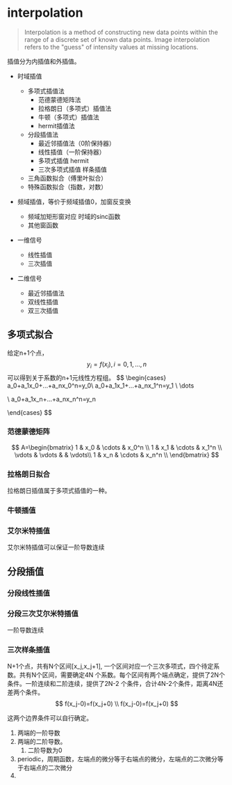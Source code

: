 # interpolation

> Interpolation is a method of constructing new data points within the range of a discrete set of known data points. Image interpolation refers to the "guess" of intensity values at missing locations.

插值分为内插值和外插值。



- 时域插值
  - 多项式插值法
    - 范德蒙德矩阵法
    - 拉格朗日（多项式）插值法
    - 牛顿（多项式）插值法
    - hermit插值法
  - 分段插值法
    - 最近邻插值法（0阶保持器）
    - 线性插值（一阶保持器）
    - 多项式插值 hermit
    - 三次多项式插值 样条插值
  - 三角函数拟合（傅里叶拟合）
  - 特殊函数拟合（指数，对数）
- 频域插值，等价于频域插值0，加窗反变换
  - 频域加矩形窗对应 时域的sinc函数
  - 其他窗函数

- 一维信号
  - 线性插值
  - 三次插值
- 二维信号
  - 最近邻插值法
  - 双线性插值
  - 双三次插值


## 多项式拟合

给定n+1个点，
$$
y_i=f(x_i), i=0,1,\dots,n
$$
可以得到关于系数的n+1元线性方程组。
$$
\begin{cases} a_0+a_1x_0+...+a_nx_0^n=y_0\\
a_0+a_1x_1+...+a_nx_1^n=y_1 \\ \dots 

\\ a_0+a_1x_n+...+a_nx_n^n=y_n

\end{cases}
$$


### 范德蒙德矩阵
$$
A=\begin{bmatrix} 1 & x_0 & \cdots & x_0^n \\
1 & x_1 & \cdots & x_1^n \\
\vdots & \vdots & & \vdots\\
1 & x_n & \cdots & x_n^n \\
\end{bmatrix}
$$




### 拉格朗日拟合

拉格朗日插值属于多项式插值的一种。

### 牛顿插值

### 艾尔米特插值

艾尔米特插值可以保证一阶导数连续

## 分段插值

### 分段线性插值

### 分段三次艾尔米特插值

一阶导数连续

### 三次样条插值

N+1个点，共有N个区间[x_j,x_j+1], 一个区间对应一个三次多项式，四个待定系数。共有N个区间，需要确定4N 个系数。每个区间有两个端点确定，提供了2N个条件。一阶连续和二阶连续，提供了2N-2 个条件，合计4N-2个条件，距离4N还差两个条件。
$$
f(x_j-0)=f(x_j+0) \\
f(x_j-0)=f(x_j+0)
$$


这两个边界条件可以自行确定。

1. 两端的一阶导数
2. 两端的二阶导数。
   1. 二阶导数为0
3. periodic，周期函数，左端点的微分等于右端点的微分，左端点的二次微分等于右端点的二次微分
4. 

